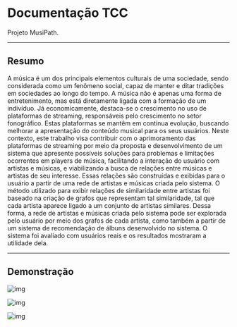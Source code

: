 # Documentação TCC

Projeto MusiPath.

------

## Resumo
A música é um dos principais elementos culturais de uma sociedade, sendo considerada como
um fenômeno social, capaz de manter e ditar tradições em sociedades ao longo do tempo. A
música não é apenas uma forma de entretenimento, mas está diretamente ligada com a
formação de um indivíduo. Já economicamente, destaca-se o crescimento no uso de
plataformas de streaming, responsáveis pelo crescimento no setor fonográfico. Estas
plataformas se mantêm em contínua evolução, buscando melhorar a apresentação do conteúdo
musical para os seus usuários. Neste contexto, este trabalho visa contribuir com o
aprimoramento das plataformas de streaming por meio da proposta e desenvolvimento de um
sistema que apresente possíveis soluções para problemas e limitações ocorrentes em players
de música, facilitando a interação do usuário com artistas e músicas, e viabilizando a busca de
relações entre músicas e artistas de seu interesse. Essas relações são construídas e exibidas
para o usuário a partir de uma rede de artistas e músicas criada pelo sistema. O método
utilizado para exibir relações de similaridade entre artistas foi baseado na criação de grafos
que representam tal similaridade, tal que cada artista aparece ligado a um conjunto de artistas
similares. Dessa forma, a rede de artistas e músicas criada pelo sistema pode ser explorada
pelo usuário por meio dos grafos de cada artista, como também a partir de um sistema de
recomendação de álbuns desenvolvido no sistema. O sistema foi avaliado com usuários reais e
os resultados mostraram a utilidade dela.

------

## Demonstração

![img](https://i.ibb.co/tMmT48J/print1.png)

![img](https://i.ibb.co/sjpQFJN/print2.png)

![img](https://i.ibb.co/tDdf3BV/print3.png)
